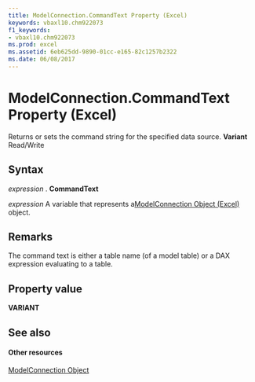```yaml
---
title: ModelConnection.CommandText Property (Excel)
keywords: vbaxl10.chm922073
f1_keywords:
- vbaxl10.chm922073
ms.prod: excel
ms.assetid: 6eb625dd-9890-01cc-e165-82c1257b2322
ms.date: 06/08/2017
---
```



# ModelConnection.CommandText Property (Excel)

Returns or sets the command string for the specified data source.  **Variant** Read/Write


## Syntax

 _expression_ . **CommandText**

 _expression_ A variable that represents a[ModelConnection Object (Excel)](Excel.modelconnection.md) object.


## Remarks

The command text is either a table name (of a model table) or a DAX expression evaluating to a table.


## Property value

 **VARIANT**


## See also


#### Other resources



[ModelConnection Object](Excel.modelconnection.md)

